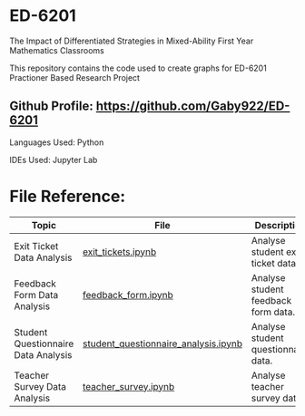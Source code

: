 # ED-6201
The Impact of Differentiated Strategies in Mixed-Ability First Year Mathematics Classrooms

This repository contains the code used to create graphs for ED-6201 Practioner Based Research Project

## Github Profile: https://github.com/Gaby922/ED-6201

Languages Used: 
Python

IDEs Used:
Jupyter Lab


# File Reference:
|Topic                                 | File                                                                         |Description                         |  
| ----------------                     | ----                                                                         | -----------                        |
|Exit Ticket Data Analysis             | [exit_tickets.ipynb](exit_tickets.ipynb)                                     | Analyse student exit-ticket data.  |
|Feedback Form Data Analysis           | [feedback_form.ipynb](feedback_form.ipynb)                                   | Analyse student feedback form data.|
|Student Questionnaire Data Analysis   | [student_questionnaire_analysis.ipynb](student_questionnaire_analysis.ipynb) | Analyse student questionnaire data.|
|Teacher Survey Data Analysis          | [teacher_survey.ipynb](teacher_survey.ipynb)                                 | Analyse teacher survey data.       |
